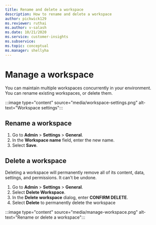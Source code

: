 ```yaml
---
title: Rename and delete a workspace
description: How to rename and delete a workspace
author: pickwick129
ms.reviewer: ruthai
ms.author: v-salash
ms.date: 10/21/2020
ms.service: customer-insights
ms.subservice: 
ms.topic: conceptual
ms.manager: shellyha
---
```


# Manage a workspace

You can maintain multiple workspaces concurrently in your environment. You can rename existing workspaces, or delete them. 

:::image type="content" source="media/workspace-settings.png" alt-text="Workspace settings":::

## Rename a workspace

1. Go to **Admin** > **Settings** > **General**.
1. In the **Workspace name** field, enter the new name.
1. Select **Save**.

## Delete a workspace

Deleting a workspace will permanently remove all of its content, data, settings, and permissions. It can't be undone.

1. Go to **Admin** > **Settings** > **General**.
1. Select **Delete Workspace**. 
1. In the **Delete workspace** dialog, enter **CONFIRM DELETE**. 
1. Select **Delete** to permanently delete the workspace

:::image type="content" source="media/manage-workspace.png" alt-text="Rename or delete a workspace":::